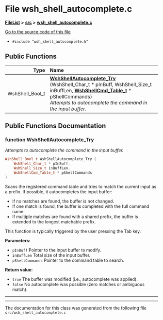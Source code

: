 

# File wsh\_shell\_autocomplete.c



[**FileList**](files.md) **>** [**src**](dir_68267d1309a1af8e8297ef4c3efbcdba.md) **>** [**wsh\_shell\_autocomplete.c**](wsh__shell__autocomplete_8c.md)

[Go to the source code of this file](wsh__shell__autocomplete_8c_source.md)



* `#include "wsh_shell_autocomplete.h"`





































## Public Functions

| Type | Name |
| ---: | :--- |
|  WshShell\_Bool\_t | [**WshShellAutocomplete\_Try**](#function-wshshellautocomplete_try) (WshShell\_Char\_t \* pInBuff, WshShell\_Size\_t inBuffLen, [**WshShellCmd\_Table\_t**](structWshShellCmd__Table__t.md) \* pShellCommands) <br>_Attempts to autocomplete the command in the input buffer._  |




























## Public Functions Documentation




### function WshShellAutocomplete\_Try 

_Attempts to autocomplete the command in the input buffer._ 
```C++
WshShell_Bool_t WshShellAutocomplete_Try (
    WshShell_Char_t * pInBuff,
    WshShell_Size_t inBuffLen,
    WshShellCmd_Table_t * pShellCommands
) 
```



Scans the registered command table and tries to match the current input as a prefix. If possible, it autocompletes the input buffer:



* If no matches are found, the buffer is not changed.
* If one match is found, the buffer is completed with the full command name.
* If multiple matches are found with a shared prefix, the buffer is extended to the longest matchable prefix.




This function is typically triggered by the user pressing the Tab key.




**Parameters:**


* `pInBuff` Pointer to the input buffer to modify. 
* `inBuffLen` Total size of the input buffer. 
* `pShellCommands` Pointer to the command table to search.



**Return value:**


* `true` The buffer was modified (i.e., autocomplete was applied). 
* `false` No autocomplete was possible (zero matches or ambiguous match). 




        

<hr>

------------------------------
The documentation for this class was generated from the following file `src/wsh_shell_autocomplete.c`


